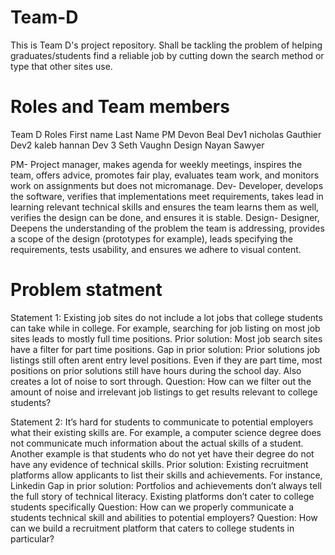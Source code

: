 # Team-D
This is Team D's project repository. Shall be tackling the problem of helping graduates/students find a reliable job by cutting down the search method or type that other sites use.

# Roles and Team members
Team D Roles    First name    Last Name
    PM            Devon        Beal
    Dev1          nicholas     Gauthier
    Dev2          kaleb        hannan
    Dev 3         Seth         Vaughn
    Design        Nayan        Sawyer

   PM- Project manager, makes agenda for weekly meetings,  inspires the team, offers advice, promotes fair play, evaluates team work, and monitors work on assignments but does not micromanage.
  Dev- Developer, develops the software, verifies that implementations  meet requirements, takes lead in learning relevant technical skills and ensures the team learns them as well, verifies the design can be done, and ensures it is stable.
  Design- Designer, Deepens the understanding of the problem the team is addressing, provides a scope of the design (prototypes for example), leads specifying the requirements, tests usability, and ensures we adhere to visual content. 


# Problem statment

Statement 1: Existing job sites do not include a lot jobs that college students can take while in college.
For example, searching for job listing on most job sites leads to mostly full time positions.
Prior solution: Most job search sites have a filter for part time positions.
Gap in prior solution: 
Prior solutions job listings still often arent entry level positions. 
Even if they are part time, most positions on prior solutions still have hours during the school day. 
Also creates a lot of noise to sort through.
Question: How can we filter out the amount of noise and irrelevant job listings to get results relevant to college students?


Statement 2: It’s hard for students to communicate to potential employers what their existing skills are.
For example, a computer science degree does not communicate much information about the actual skills of a student.
Another example is that students who do not yet have their degree do not have any evidence of technical skills.
Prior solution: Existing recruitment platforms allow applicants to list their skills and achievements. For instance, Linkedin
Gap in prior solution:
Portfolios and achievements don’t always tell the full story of technical literacy.
Existing platforms don’t cater to college students specifically
Question: How can we properly communicate a students technical skill and abilities to potential employers?
Question: How can we build a recruitment platform that caters to college students in particular?
